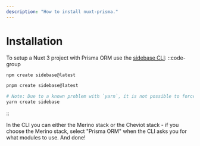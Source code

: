 ```yaml
---
description: "How to install nuxt-prisma."
---
```


# Installation

To setup a Nuxt 3 project with Prisma ORM use the [sidebase CLI](/sidebase/welcome):
::code-group
```bash [npm]
npm create sidebase@latest
```
```bash [pnpm]
pnpm create sidebase@latest
```
```bash [yarn]
# Note: Due to a known problem with `yarn`, it is not possible to force yarn to always use `@latest`: https://github.com/yarnpkg/yarn/issues/6587
yarn create sidebase
```
::

In the CLI you can either the Merino stack or the Cheviot stack - if you choose the Merino stack, select "Prisma ORM" when the CLI asks you for what modules to use. And done!
